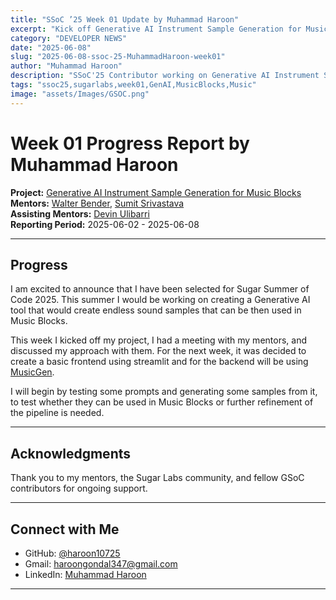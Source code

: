 ```yaml
---
title: "SSoC ’25 Week 01 Update by Muhammad Haroon"
excerpt: "Kick off Generative AI Instrument Sample Generation for Music Blocks"
category: "DEVELOPER NEWS"
date: "2025-06-08"
slug: "2025-06-08-ssoc-25-MuhammadHaroon-week01"
author: "Muhammad Haroon"
description: "SSoC'25 Contributor working on Generative AI Instrument Sample Generation for Music Blocks"
tags: "ssoc25,sugarlabs,week01,GenAI,MusicBlocks,Music"
image: "assets/Images/GSOC.png"
---
```


<!-- markdownlint-disable -->

# Week 01 Progress Report by Muhammad Haroon

**Project:** [Generative AI Instrument Sample Generation for Music Blocks](https://github.com/sugarlabs/GSoC/blob/master/Ideas-2025.md#Generative-AI-Instrument-Sample-Generation-for-Music-Blocks)  
**Mentors:** [Walter Bender](https://github.com/walterbender), [Sumit Srivastava](https://github.com/sum2it)  
**Assisting Mentors:** [Devin Ulibarri](https://github.com/pikurasa)  
**Reporting Period:** 2025-06-02 - 2025-06-08  

---

## Progress

I am excited to announce that I have been selected for Sugar Summer of Code 2025. This summer I would be working on creating a Generative AI tool that would create endless sound samples that can be then used in Music Blocks.

This week I kicked off my project, I had a meeting with my mentors, and discussed my approach with them. For the next week, it was decided to create a basic frontend using streamlit and for the backend will be using [MusicGen](https://audiocraft.metademolab.com/musicgen.html).

I will begin by testing some prompts and generating some samples from it, to test whether they can be used in Music Blocks or further refinement of the pipeline is needed.

---

## Acknowledgments

Thank you to my mentors, the Sugar Labs community, and fellow GSoC contributors for ongoing support.

---

## Connect with Me

- GitHub: [@haroon10725](https://github.com/haroon10725)
- Gmail: [haroongondal347@gmail.com](mailto:haroongondal347@gmail.com)
- LinkedIn: [Muhammad Haroon](https://www.linkedin.com/in/muhammad-haroon-7003b923b/)

---
